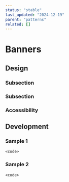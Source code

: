```yaml
---
status: "stable"
last_updated: "2024-12-19"
parent: "patterns"
related: []
---
```


# Banners

## Design

### Subsection

### Subsection

### Accessibility

## Development

### Sample 1

```
<code>
```

### Sample 2

```
<code>
```
